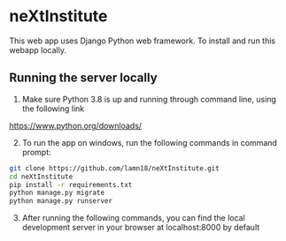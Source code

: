 # neXtInstitute


This web app uses Django Python web framework. To install and run this webapp locally.

## Running the server locally

1. Make sure Python 3.8 is up and running through command line, using the following link

  https://www.python.org/downloads/

2. To run the app on windows, run the following commands in command prompt:

```bash
git clone https://github.com/lamn18/neXtInstitute.git
cd neXtInstitute
pip install -r requirements.txt
python manage.py migrate
python manage.py runserver
```

3. After running the following commands, you can find the local development server in your browser at localhost:8000 by default
